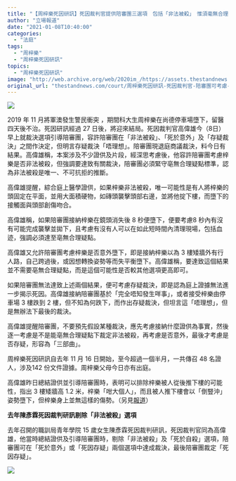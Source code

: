 ```yaml
---
title: "【周梓樂死因研訊】死因裁判官提供陪審團三選項　包括「非法被殺」　惟須毫無合理疑點"
author: "立場報道"
date: "2021-01-08T10:40:00"
categories:
  - "法庭"
tags:
  - "周梓樂"
  - "周梓樂死因研訊"
topics:
  - "周梓樂死因研訊"
image: "http://web.archive.org/web/2020im_/https://assets.thestandnews.com/media/photos/Layer200_KksU4_Gn6ekON.png"
original_url: "thestandnews.com/court/周梓樂死因研訊-死因裁判官-陪審團可考慮-非法被殺-作結論-惟推論必須毫無合理疑點"
---
```

![](http://web.archive.org/web/2020im_/https://assets.thestandnews.com/media/photos/Layer200_KksU4_Gn6ekON.png)

2019 年 11 月將軍澳發生警民衝突 ，期間科大生周梓樂在尚德停車場墮下，留醫四天後不治。死因研訊經過 27 日後，將迎來結局。死因裁判官高偉雄今（8日）早上就裁決選項引導陪審團，容許陪審團在「非法被殺」、「死於意外」及「存疑裁決」之間作決定，但明言存疑裁決「唔理想」。陪審團現退庭商議裁決，料今日有結果。高偉雄稱，本案涉及不少證供及片段，經深思考慮後，他容許陪審團考慮梓樂是否非法被殺，但強調要達致有關裁決，陪審團必須緊守亳無合理疑點標準，認為非法被殺是唯一、不可抗拒的推斷。

高偉雄提醒，綜合庭上醫學證供，如果梓樂非法被殺，唯一可能性是有人將梓樂的頭固定在平面，並用大面積硬物，如磚頭襲擊頭部右邊，並將他掟下樓，而墮下的接觸面與頭部創傷吻合。

高偉雄稱，如果陪審團接納梓樂在鏡頭消失後 8 秒便墮下，便要考慮8 秒內有沒有可能完成襲擊並拋下，且考慮有沒有人可以在如此短時間內清理現場，包括血迹，強調必須達至亳無合理疑點。

高偉雄又允許陪審團考慮梓樂是否意外墮下，即是接納梓樂以為 3 樓矮牆外有行人路，自己跨過後，或因想轉換姿勢等而失平衡墮下。高偉雄稱，要達致這個結果並不需要亳無合理疑點，而是這個可能性是否較其他選項更高即可。

如果陪審團無法達致上述兩個結果，便可考慮存疑裁決，即是認為庭上證據無法進一步揭示死因。高偉雄接納陪審團基於「完全唔知發生咩事」，或者接受梓樂由停車場 3 樓跌到 2 樓，但不知為何跌下，而作出存疑裁決，但坦言這「唔理想」，但是無辦法下最後的裁決。

高偉雄提醒陪審團，不要預先假設某種裁決，應先考慮接納什麼證供為事實，然後逐一考慮是不是能亳無合理疑點下裁定非法被殺，再考慮是否意外，最後才考慮是否存疑，形容為「三部曲」。

周梓樂死因研訊自去年 11 月 16 日開始，至今超過一個半月，一共傳召 48 名證人，涉及142 份文件證據。周梓樂父母今日亦有出庭。

高偉雄昨日總結證供並引導陪審團時，表明可以排除梓樂被人從後推下樓的可能性，指出 3 樓矮牆高 1.2 米，梓樂「咁大個人」，而且被人推下樓會以「倒豎沖」姿勢墮下，但梓樂身上並無這樣的傷勢。（另見[報道](../../court/%E5%91%A8%E6%A2%93%E6%A8%82%E6%AD%BB%E5%9B%A0%E7%A0%94%E8%A8%8A-%E6%AD%BB%E5%9B%A0%E8%A3%81%E5%88%A4%E5%AE%98%E5%85%88%E6%8E%92%E9%99%A4%E8%A2%AB%E4%BA%BA%E5%BE%9E%E5%BE%8C%E6%8E%A8%E4%B8%8B%E6%A8%93-%E6%96%99%E9%99%AA%E5%AF%A9%E5%9C%98%E6%98%8E%E6%97%A9%E9%80%80%E5%BA%AD%E5%95%86%E8%AD%B0/)）

**去年陳彥霖死因裁判研訊剔除「非法被殺」選項**

去年召開的職訓局青年學院 15 歲女生陳彥霖死因裁判研訊，死因裁判官同為高偉雄，他當時總結證供及引導陪審團時，剔除「非法被殺」及「死於自殺」選項，陪審團可在「死於意外」或「死因存疑」兩個選項中達成裁決，最後陪審團裁定「死因存疑」。

![](http://web.archive.org/web/2020im_/https://assets.thestandnews.com/media/photos/chow-01_RqHNS_j6xlbeu.png)